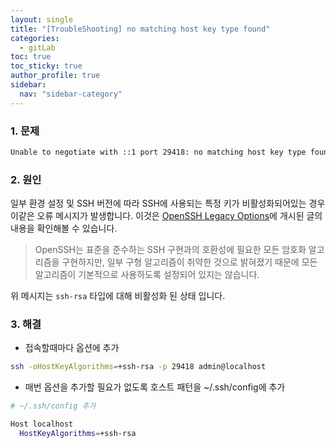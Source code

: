 ```yaml
---
layout: single
title: "[TroubleShooting] no matching host key type found"
categories:
  - gitLab
toc: true
toc_sticky: true
author_profile: true
sidebar:
  nav: "sidebar-category"
---
```


### 1. 문제

```bash
Unable to negotiate with ::1 port 29418: no matching host key type found. Their offer: ssh-rsa,ssh-dss
```

### 2. 원인

일부 환경 설정 및 SSH 버전에 따라 SSH에 사용되는 특정 키가 비활성화되어있는 경우 이같은 오류 메시지가 발생합니다. 이것은 [OpenSSH Legacy Options](https://www.openssh.com/legacy.html)에 개시된 글의 내용을 확인해볼 수 있습니다.

> OpenSSH는 표준을 준수하는 SSH 구현과의 호환성에 필요한 모든 암호화 알고리즘을 구현하지만, 일부 구형 알고리즘이 취약한 것으로 밝혀졌기 때문에 모든 알고리즘이 기본적으로 사용하도록 설정되어 있지는 않습니다.

위 메시지는 `ssh-rsa` 타입에 대해 비활성화 된 상태 입니다.

### 3. 해결

- 접속할때마다 옵션에 추가

```bash
ssh -oHostKeyAlgorithms=+ssh-rsa -p 29418 admin@localhost
```

- 매번 옵션을 추가할 필요가 없도록 호스트 패턴을 ~/.ssh/config에 추가

```bash
# ~/.ssh/config 추가

Host localhost
  HostKeyAlgorithms=+ssh-rsa
```
